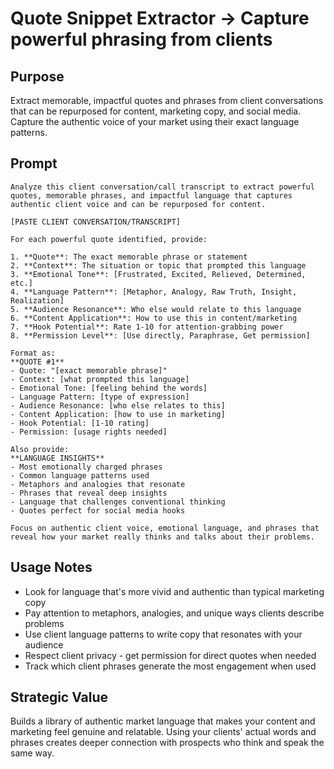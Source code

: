 # Quote Snippet Extractor → Capture powerful phrasing from clients

## Purpose
Extract memorable, impactful quotes and phrases from client conversations that can be repurposed for content, marketing copy, and social media. Capture the authentic voice of your market using their exact language patterns.

## Prompt

```
Analyze this client conversation/call transcript to extract powerful quotes, memorable phrases, and impactful language that captures authentic client voice and can be repurposed for content.

[PASTE CLIENT CONVERSATION/TRANSCRIPT]

For each powerful quote identified, provide:

1. **Quote**: The exact memorable phrase or statement
2. **Context**: The situation or topic that prompted this language
3. **Emotional Tone**: [Frustrated, Excited, Relieved, Determined, etc.]
4. **Language Pattern**: [Metaphor, Analogy, Raw Truth, Insight, Realization]
5. **Audience Resonance**: Who else would relate to this language
6. **Content Application**: How to use this in content/marketing
7. **Hook Potential**: Rate 1-10 for attention-grabbing power
8. **Permission Level**: [Use directly, Paraphrase, Get permission]

Format as:
**QUOTE #1**
- Quote: "[exact memorable phrase]"
- Context: [what prompted this language]
- Emotional Tone: [feeling behind the words]
- Language Pattern: [type of expression]
- Audience Resonance: [who else relates to this]
- Content Application: [how to use in marketing]
- Hook Potential: [1-10 rating]
- Permission: [usage rights needed]

Also provide:
**LANGUAGE INSIGHTS**
- Most emotionally charged phrases
- Common language patterns used
- Metaphors and analogies that resonate
- Phrases that reveal deep insights
- Language that challenges conventional thinking
- Quotes perfect for social media hooks

Focus on authentic client voice, emotional language, and phrases that reveal how your market really thinks and talks about their problems.
```

## Usage Notes
- Look for language that's more vivid and authentic than typical marketing copy
- Pay attention to metaphors, analogies, and unique ways clients describe problems
- Use client language patterns to write copy that resonates with your audience
- Respect client privacy - get permission for direct quotes when needed
- Track which client phrases generate the most engagement when used

## Strategic Value
Builds a library of authentic market language that makes your content and marketing feel genuine and relatable. Using your clients' actual words and phrases creates deeper connection with prospects who think and speak the same way.